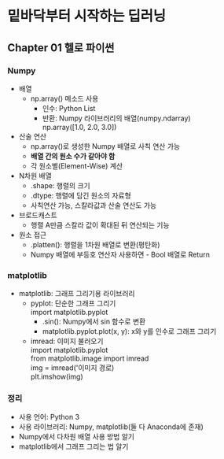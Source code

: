 # 밑바닥부터 시작하는 딥러닝
## Chapter 01 헬로 파이썬
### Numpy
- 배열
    - np.array() 메소드 사용
        - 인수: Python List
        - 반환: Numpy 라이브러리의 배열(numpy.ndarray)<br>
        np.array([1.0, 2.0, 3.0])
- 산술 연산
    - np.array()로 생성한 Numpy 배열로 사칙 연산 가능
    - **배열 간의 원소 수가 같아야 함**
    - 각 원소별(Element-Wise) 계산
- N차원 배열
    - .shape: 행렬의 크기
    - .dtype: 행렬에 담긴 원소의 자료형
    - 사칙연산 가능, 스칼라값과 산술 연산도 가능
- 브로드캐스트
    - 행렬 A만큼 스칼라 값이 확대된 뒤 연산되는 기능
- 원소 접근
    - .platten(): 행렬을 1차원 배열로 변환(평탄화)
    - Numpy 배열에 부등호 연산자 사용하면 - Bool 배열로 Return
### matplotlib
- matplotlib: 그래프 그리기용 라이브러리
    - pyplot: 단순한 그래프 그리기<br>
    import matplotlib.pyplot
        - .sin(): Numpy에서 sin 함수로 변환
        - matplotlib.pyplot.plot(x, y): x와 y를 인수로 그래프 그리기
    - imread: 이미지 불러오기<br>
    import matplotlib.pyplot<br>
    from matplotlib.image import imread<br>
    img = imread('이미지 경로)<br>
    plt.imshow(img)
### 정리
- 사용 언어: Python 3
- 사용 라이브러리: Numpy, matplotlib(둘 다 Anaconda에 존재)
- Numpy에서 다차원 배열 사용 방법 알기
- matplotlib에서 그래프 그리는 법 알기